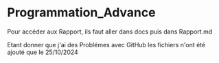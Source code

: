# Programmation_Advance

Pour accéder aux Rapport, ils faut aller dans docs puis dans Rapport.md

Etant donner que j'ai des Problémes avec GitHub les fichiers n'ont été ajouté que le 25/10/2024

